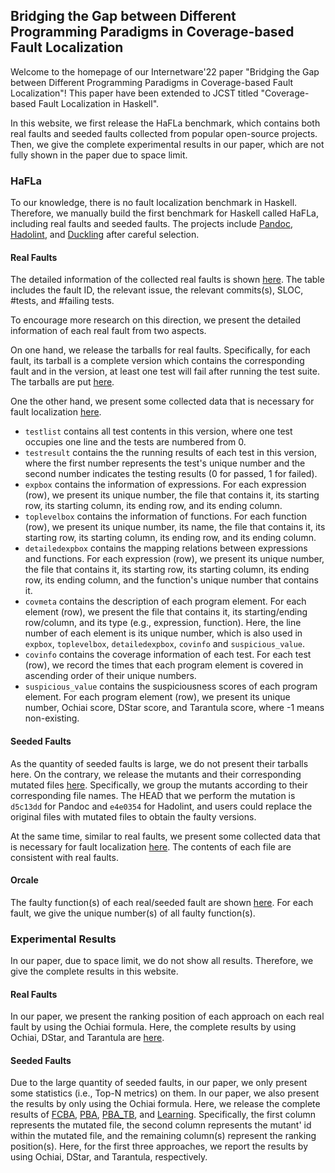 ## Bridging the Gap between Different Programming Paradigms in Coverage-based Fault Localization

Welcome to the homepage of our Internetware'22 paper "Bridging the Gap between Different Programming Paradigms in Coverage-based Fault Localization"! This paper have been extended to JCST titled "Coverage-based Fault Localization in Haskell".

In this website, we first release the HaFLa benchmark, which contains both real faults and seeded faults collected from popular open-source projects. Then, we give the complete experimental results in our paper, which are not fully shown in the paper due to space limit.

### HaFLa

To our knowledge, there is no fault localization benchmark in Haskell. Therefore, we manually build the first benchmark for Haskell called HaFLa, including real faults and seeded faults. The projects include [Pandoc](https://github.com/jgm/pandoc), [Hadolint](https://github.com/hadolint/hadolint), and [Duckling](https://github.com/facebook/duckling) after careful selection.

#### Real Faults

The detailed information of the collected real faults is shown [here](HaFLa/Faults_Information_for_HaFLa_RealFaults.pdf). The table includes the fault ID, the relevant issue, the relevant commits(s), SLOC, \#tests, and \#failing tests.

To encourage more research on this direction, we present the detailed information of each real fault from two aspects.

On one hand, we release the tarballs for real faults. Specifically, for each fault, its tarball is a complete version which contains the corresponding fault and in the version, at least one test will fail after running the test suite. The tarballs are put [here](https://drive.google.com/file/d/1ch7Ah5TEMGmHjZwl3aY53dKsm-pFidOO/view?usp=sharing).

One the other hand, we present some collected data that is necessary for fault localization [here](https://drive.google.com/file/d/1vBCDVK9ANKxqeUm5fQ6nYxtpijRFv3Hg/view?usp=sharing).

* ```testlist``` contains all test contents in this version, where one test occupies one line and the tests are numbered from 0.
* ```testresult``` contains the the running results of each test in this version, where the first number represents the test's unique number and the second number indicates the testing results (0 for passed, 1 for failed).
* ```expbox``` contains the information of expressions. For each expression (row), we present its unique number, the file that contains it, its starting row, its starting column, its ending row, and its ending column.
* ```toplevelbox``` contains the information of functions. For each function (row), we present its unique number, its name, the file that contains it, its starting row, its starting column, its ending row, and its ending column.
* ```detailedexpbox``` contains the mapping relations between expressions and functions. For each expression (row), we present its unique number, the file that contains it, its starting row, its starting column, its ending row, its ending column, and the function's unique number that contains it.
* ```covmeta``` contains the description of each program element. For each element (row), we present the file that contains it, its starting/ending row/column, and its type (e.g., expression, function). Here, the line number of each element is its unique number, which is also used in ```expbox```, ```toplevelbox```, ```detailedexpbox```, ```covinfo``` and ```suspicious_value```.
* ```covinfo``` contains the coverage information of each test. For each test (row), we record the times that each program element is covered in ascending order of their unique numbers.
* ```suspicious_value``` contains the suspiciousness scores of each program element. For each program element (row), we present its unique number, Ochiai score, DStar score, and Tarantula score, where -1 means non-existing.

#### Seeded Faults

As the quantity of seeded faults is large, we do not present their tarballs here. On the contrary, we release the mutants and their corresponding mutated files [here](https://drive.google.com/file/d/1ZAaZLhAi953UqIiNzE2zqfd2mOs1KZ-9/view?usp=sharing). Specifically, we group the mutants according to their corresponding file names. The HEAD that we perform the mutation is ```d5c13dd``` for Pandoc and ```e4e0354``` for Hadolint, and users could replace the original files with mutated files to obtain the faulty versions.

At the same time, similar to real faults, we present some collected data that is necessary for fault localization [here](https://drive.google.com/file/d/1uUEk5YB3j8XFN7TWxHCycqP22F64tc9W/view?usp=sharing). The contents of each file are consistent with real faults.

#### Orcale

The faulty function(s) of each real/seeded fault are shown [here](HaFLa/oracle). For each fault, we give the unique number(s) of all faulty function(s).

### Experimental Results

In our paper, due to space limit, we do not show all results. Therefore, we give the complete results in this website.

#### Real Faults

In our paper, we present the ranking position of each approach on each real fault by using the Ochiai formula. Here, the complete results by using Ochiai, DStar, and Tarantula are [here](Results/Result_on_Real_Faults.pdf).

#### Seeded Faults

Due to the large quantity of seeded faults, in our paper, we only present some statistics (i.e., Top-N metrics) on them. In our paper, we also present the results by only using the Ochiai formula. Here, we release the complete results of [FCBA](Results/FCBA_seeded), [PBA](Results/PBA_seeded), [PBA\_TB](Results/PBA_TB_seeded), and [Learning](Results/Learning_seeded). Specifically, the first column represents the mutated file, the second column represents the mutant' id within the mutated file, and the remaining column(s) represent the ranking position(s). Here, for the first three approaches, we report the results by using Ochiai, DStar, and Tarantula, respectively.

